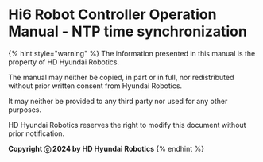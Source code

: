 # Hi6 Robot Controller Operation Manual - NTP time synchronization

{% hint style="warning" %}
The information presented in this manual is the property of HD Hyundai Robotics.

The manual may neither be copied, in part or in full, nor redistributed without prior written consent from Hyundai Robotics.

It may neither be provided to any third party nor used for any other purposes.



HD Hyundai Robotics reserves the right to modify this document without prior notification.



**Copyright ⓒ 2024 by HD Hyundai Robotics**
{% endhint %}

